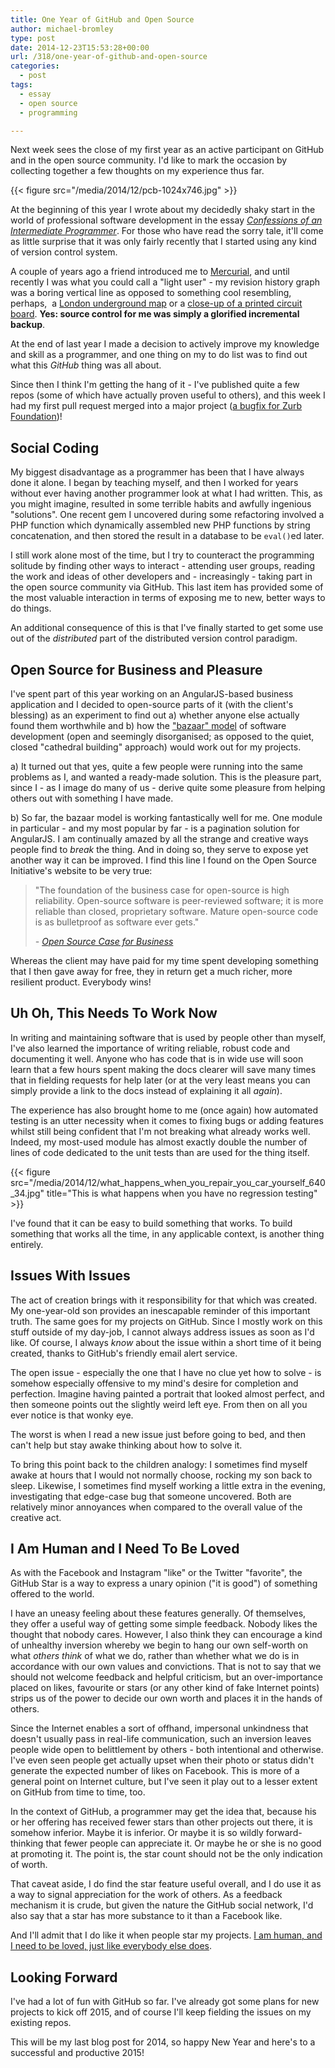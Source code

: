```yaml
---
title: One Year of GitHub and Open Source
author: michael-bromley
type: post
date: 2014-12-23T15:53:28+00:00
url: /318/one-year-of-github-and-open-source
categories:
  - post
tags:
  - essay
  - open source
  - programming

---
```

Next week sees the close of my first year as an active participant on GitHub and in the open source community. I'd like to mark the occasion by collecting together a few thoughts on my experience thus far.

{{< figure src="/media/2014/12/pcb-1024x746.jpg" >}}

At the beginning of this year I wrote about my decidedly shaky start in the world of professional software development in the essay _[Confessions of an Intermediate Programmer][1]_. For those who have read the sorry tale, it'll come as little surprise that it was only fairly recently that I started using any kind of version control system.

A couple of years ago a friend introduced me to [Mercurial](http://mercurial.selenic.com/), and until recently I was what you could call a "light user" - my revision history graph was a boring vertical line as opposed to something cool resembling, perhaps,  a [London underground map](https://www.tfl.gov.uk/maps/track/tube) or a [close-up of a printed circuit board](https://www.flickr.com/photos/hinkelstone/2435823037). **Yes: source control for me was simply a glorified incremental backup**.

At the end of last year I made a decision to actively improve my knowledge and skill as a programmer, and one thing on my to do list was to find out what this _GitHub_ thing was all about.

Since then I think I'm getting the hang of it - I've published quite a few repos (some of which have actually proven useful to others), and this week I had my first pull request merged into a major project ([a bugfix for Zurb Foundation](https://github.com/zurb/foundation/pull/6118))!

## Social Coding

My biggest disadvantage as a programmer has been that I have always done it alone. I began by teaching myself, and then I worked for years without ever having another programmer look at what I had written. This, as you might imagine, resulted in some terrible habits and awfully ingenious "solutions". One recent gem I uncovered during some refactoring involved a PHP function which dynamically assembled new PHP functions by string concatenation, and then stored the result in a database to be `eval()`ed later.

I still work alone most of the time, but I try to counteract the programming solitude by finding other ways to interact - attending user groups, reading the work and ideas of other developers and - increasingly - taking part in the open source community via GitHub. This last item has provided some of the most valuable interaction in terms of exposing me to new, better ways to do things.

An additional consequence of this is that I've finally started to get some use out of the _distributed_ part of the distributed version control paradigm.

## Open Source for Business and Pleasure

I've spent part of this year working on an AngularJS-based business application and I decided to open-source parts of it (with the client's blessing) as an experiment to find out a) whether anyone else actually found them worthwhile and b) how the ["bazaar" model](http://en.wikipedia.org/wiki/The_Cathedral_and_the_Bazaar) of software development (open and seemingly disorganised; as opposed to the quiet, closed "cathedral building" approach) would work out for my projects.

a) It turned out that yes, quite a few people were running into the same problems as I, and wanted a ready-made solution. This is the pleasure part, since I - as I image do many of us - derive quite some pleasure from helping others out with something I have made.

b) So far, the bazaar model is working fantastically well for me. One module in particular - and my most popular by far - is a pagination solution for AngularJS. I am continually amazed by all the strange and creative ways people find to _break_ the thing. And in doing so, they serve to expose yet another way it can be improved. I find this line I found on the Open Source Initiative's website to be very true:

> "The foundation of the business case for open-source is high reliability. Open-source software is peer-reviewed software; it is more reliable than closed, proprietary software. Mature open-source code is as bulletproof as software ever gets."
> 
> <cite>- [Open Source Case for Business](http://opensource.org/advocacy/case_for_business.php)</cite>

Whereas the client may have paid for my time spent developing something that I then gave away for free, they in return get a much richer, more resilient product. Everybody wins!

## Uh Oh, This Needs To Work Now

In writing and maintaining software that is used by people other than myself, I've also learned the importance of writing reliable, robust code and documenting it well. Anyone who has code that is in wide use will soon learn that a few hours spent making the docs clearer will save many times that in fielding requests for help later (or at the very least means you can simply provide a link to the docs instead of explaining it all _again_).

The experience has also brought home to me (once again) how automated testing is an utter necessity when it comes to fixing bugs or adding features whilst still being confident that I'm not breaking what already works well. Indeed, my most-used module has almost exactly double the number of lines of code dedicated to the unit tests than are used for the thing itself.

{{< figure src="/media/2014/12/what_happens_when_you_repair_you_car_yourself_640_34.jpg" title="This is what happens when you have no regression testing" >}}

I've found that it can be easy to build something that works. To build something that works all the time, in any applicable context, is another thing entirely.

## Issues With Issues

The act of creation brings with it responsibility for that which was created. My one-year-old son provides an inescapable reminder of this important truth. The same goes for my projects on GitHub. Since I mostly work on this stuff outside of my day-job, I cannot always address issues as soon as I'd like. Of course, I always _know_ about the issue within a short time of it being created, thanks to GitHub's friendly email alert service.

The open issue - especially the one that I have no clue yet how to solve - is somehow especially offensive to my mind's desire for completion and perfection. Imagine having painted a portrait that looked almost perfect, and then someone points out the slightly weird left eye. From then on all you ever notice is that wonky eye.

The worst is when I read a new issue just before going to bed, and then can't help but stay awake thinking about how to solve it.

To bring this point back to the children analogy: I sometimes find myself awake at hours that I would not normally choose, rocking my son back to sleep. Likewise, I sometimes find myself working a little extra in the evening, investigating that edge-case bug that someone uncovered. Both are relatively minor annoyances when compared to the overall value of the creative act.

## I Am Human and I Need To Be Loved

As with the Facebook and Instagram "like" or the Twitter "favorite", the GitHub Star is a way to express a unary opinion ("it is good") of something offered to the world.

I have an uneasy feeling about these features generally. Of themselves, they offer a useful way of getting some simple feedback. Nobody likes the thought that nobody cares. However, I also think they can encourage a kind of unhealthy inversion whereby we begin to hang our own self-worth on what _others think_ of what we do, rather than whether what we do is in accordance with our own values and convictions. That is not to say that we should not welcome feedback and helpful criticism, but an over-importance placed on likes, favourite or stars (or any other kind of fake Internet points) strips us of the power to decide our own worth and places it in the hands of others.

Since the Internet enables a sort of offhand, impersonal unkindness that doesn't usually pass in real-life communication, such an inversion leaves people wide open to belittlement by others - both intentional and otherwise. I've even seen people get actually upset when their photo or status didn't generate the expected number of likes on Facebook. This is more of a general point on Internet culture, but I've seen it play out to a lesser extent on GitHub from time to time, too.

In the context of GitHub, a programmer may get the idea that, because his or her offering has received fewer stars than other projects out there, it is somehow inferior. Maybe it is inferior. Or maybe it is so wildly forward-thinking that fewer people can appreciate it. Or maybe he or she is no good at promoting it. The point is, the star count should not be the only indication of worth.

That caveat aside, I do find the star feature useful overall, and I do use it as a way to signal appreciation for the work of others. As a feedback mechanism it is crude, but given the nature the GitHub social network, I'd also say that a star has more substance to it than a Facebook like.

And I'll admit that I do like it when people star my projects. [I am human, and I need to be loved, just like everybody else does](https://www.youtube.com/watch?v=pEq8DBxm0J4).

## Looking Forward

I've had a lot of fun with GitHub so far. I've already got some plans for new projects to kick off 2015, and of course I'll keep fielding the issues on my existing repos.

This will be my last blog post for 2014, so happy New Year and here's to a successful and productive 2015!

 [1]: http://www.michaelbromley.co.uk/blog/65/confessions-of-an-intermediate-programmer "Confessions of an Intermediate Programmer"